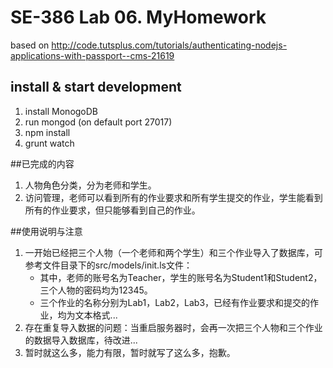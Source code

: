 # SE-386 Lab 06. MyHomework    

based on http://code.tutsplus.com/tutorials/authenticating-nodejs-applications-with-passport--cms-21619

## install & start development
1. install MonogoDB
2. run mongod (on default port 27017)
3. npm install
4. grunt watch


##已完成的内容
1. 人物角色分类，分为老师和学生。
2. 访问管理，老师可以看到所有的作业要求和所有学生提交的作业，学生能看到所有的作业要求，但只能够看到自己的作业。

##使用说明与注意
1. 一开始已经把三个人物（一个老师和两个学生）和三个作业导入了数据库，可参考文件目录下的src/models/init.ls文件：
    - 其中，老师的账号名为Teacher，学生的账号名为Student1和Student2，三个人物的密码均为12345。
    - 三个作业的名称分别为Lab1，Lab2，Lab3，已经有作业要求和提交的作业，均为文本格式...
2. 存在重复导入数据的问题：当重启服务器时，会再一次把三个人物和三个作业的数据导入数据库，待改进...
3. 暂时就这么多，能力有限，暂时就写了这么多，抱歉。


